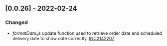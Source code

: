 ## [0.0.26] - 2022-02-24

### Changed

- *formatDate.js* update function used to retrieve order date and scheduled delivery date to show date correctly. [INC2142207](https://whirlpool.service-now.com/nav_to.do?uri=incident.do?sys_id=5a181b0a1b79cd10d33785d0604bcb5c%26sysparm_view=RPTa6ccc9921bff3818cdf96397624bcba8)